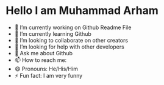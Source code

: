 <h1>Hello I am Muhammad Arham</h1>

- 🔭 I’m currently working on Github Readme File
- 🌱 I’m currently learning Github
- 👯 I’m looking to collaborate on other creators
- 🤔 I’m looking for help with other developers
- 💬 Ask me about Github
- 📫 How to reach me: <a href="arham96100@gmail.com"></a>
- 😄 Pronouns: He/His/Him
- ⚡ Fun fact: I am very funny

